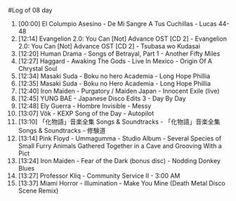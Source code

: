 #Log of 08 day

1. [00:00] El Columpio Asesino - De Mi Sangre A Tus Cuchillas - Lucas 44-48
1. [12:14] Evangelion 2.0: You Can [Not] Advance OST [CD 2] - Evangelion 2.0: You Can [Not] Advance OST [CD 2] - Tsubasa wo Kudasai
1. [12:20] Human Drama - Songs of Betrayal, Part 1 - Another Fifty Miles
1. [12:27] Haggard - Awaking The Gods - Live In Mexico - Origin Of A Chrystal Soul
1. [12:34] Masaki Suda - Boku no hero Academia - Long Hope Phillia
1. [12:35] Masaki Suda - Boku no Hero Academia - Long Hope Phillia
1. [12:40] Iron Maiden - Purgatory / Maiden Japan - Innocent Exile (live)
1. [12:45] YUNG BAE - Japanese Disco Edits 3 - Day By Day
1. [12:48] Ely Guerra - Hombre Invisible - Messy
1. [13:07] Vök - KEXP Song of the Day - Autopilot
1. [13:10] 「化物語」音楽全集 Songs & Soundtracks - 「化物語」音楽全集 Songs & Soundtracks - 修験道
1. [13:14] Pink Floyd - Ummagumma - Studio Album - Several Species of Small Furry Animals Gathered Together in a Cave and Grooving With a Pict
1. [13:24] Iron Maiden - Fear of the Dark (bonus disc) - Nodding Donkey Blues
1. [13:27] Professor Kliq - Community Service II - 3:00 AM
1. [13:37] Miami Horror - Illumination - Make You Mine (Death Metal Disco Scene Remix)
